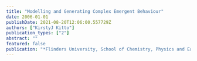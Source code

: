```yaml
---
title: "Modelling and Generating Complex Emergent Behaviour"
date: 2006-01-01
publishDate: 2021-08-20T12:06:00.557729Z
authors: ["KirstyJ Kitto"]
publication_types: ["2"]
abstract: ""
featured: false
publication: "*Flinders University, School of Chemistry, Physics and Earth Sciences.*"
---
```


